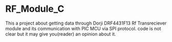 # RF_Module_C
This a project about getting data through Dorji DRF4431F13 Rf Transreciever module and its communication with PIC MCU via SPI protocol.
code is not clear but it may give you(reader) an opinion about it.
